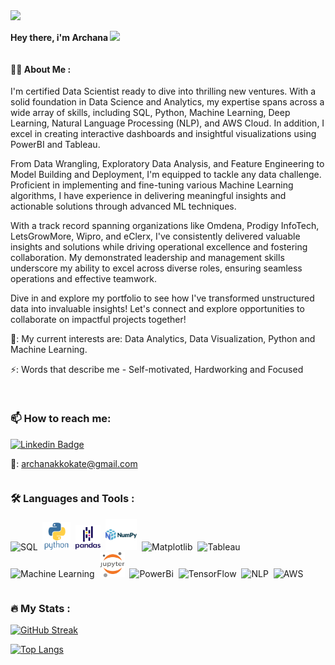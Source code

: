 <div id="header">
  <img src="https://media.giphy.com/media/uLGINkpekEo98BP5gN/giphy.gif" width="200"/> 

<strong> Hey there, i'm Archana </strong>  <img src="https://media.giphy.com/media/hvRJCLFzcasrR4ia7z/giphy.gif" width="30px"/>

<pre></pre>
#### :woman_technologist: About Me :

I'm certified Data Scientist ready to dive into thrilling new ventures. With a solid foundation in Data Science and Analytics, my expertise spans across a wide array of skills, including SQL, Python, Machine Learning, Deep Learning, Natural Language Processing (NLP), and AWS Cloud. In addition, I excel in creating interactive dashboards and insightful visualizations using PowerBI and Tableau.

From Data Wrangling, Exploratory Data Analysis, and Feature Engineering to Model Building and Deployment, I'm equipped to tackle any data challenge. Proficient in implementing and fine-tuning various Machine Learning algorithms, I have experience in delivering meaningful insights and actionable solutions through advanced ML techniques.

With a track record spanning organizations like Omdena, Prodigy InfoTech, LetsGrowMore, Wipro, and eClerx, I've consistently delivered valuable insights and solutions while driving operational excellence and fostering collaboration. My demonstrated leadership and management skills underscore my ability to excel across diverse roles, ensuring seamless operations and effective teamwork.

Dive in and explore my portfolio to see how I've transformed unstructured data into invaluable insights! Let's connect and explore opportunities to collaborate on impactful projects together!
 
🔭: My current interests are: Data Analytics, Data Visualization, Python and Machine Learning.
    
⚡: Words that describe me - Self-motivated, Hardworking and Focused
  
<pre>
  
</pre>

 ### :mailbox: How to reach me: 
    
 [![Linkedin Badge](https://img.shields.io/badge/-Archana-blue?style=flat&logo=Linkedin&logoColor=white)](https://www.linkedin.com/in/archana-k-kokate)
 
 📧: archanakkokate@gmail.com     
 
 
   <pre></pre>
### :hammer_and_wrench: Languages and Tools :

  <img src="https://logodix.com/logo/541959.jpg" title="SQL" alt="SQL" width="44" height="42"/>&nbsp;
  <img src="https://raw.githubusercontent.com/devicons/devicon/1119b9f84c0290e0f0b38982099a2bd027a48bf1/icons/python/python-original-wordmark.svg" title="Python" alt="Python" width="45" height="45"/>&nbsp;
  <img src="https://raw.githubusercontent.com/devicons/devicon/1119b9f84c0290e0f0b38982099a2bd027a48bf1/icons/pandas/pandas-original-wordmark.svg" title="Pandas" alt="Pandas" width="40" height="40"/>&nbsp;
  <img src="https://raw.githubusercontent.com/devicons/devicon/1119b9f84c0290e0f0b38982099a2bd027a48bf1/icons/numpy/numpy-original-wordmark.svg" title="Numpy" alt="Numpy" width="50" height="50"/>&nbsp;
  <img src="https://tse1.mm.bing.net/th?id=OIP.NT9HaSvsugqVnRD-kkG3YgAAAA&pid=Api&P=0" title="Matplotlib" alt="Matplotlib " width="40" height="40"/>&nbsp;
  <img src="https://tse4.mm.bing.net/th?id=OIP.yM7x388e75H5LOzKjYkkGwHaHa&pid=Api&P=0" title="Tableau" alt="Tableau" width="50" height="50"/>&nbsp;
  <img src="https://tse4.mm.bing.net/th?id=OIP.D9-oNGwUhrQ2RgdY6vZGbAHaIR&pid=Api&P=0"  title="Machine Learning" alt="Machine Learning" width="45" height="45"/>&nbsp;
  <img src="https://raw.githubusercontent.com/devicons/devicon/1119b9f84c0290e0f0b38982099a2bd027a48bf1/icons/jupyter/jupyter-original-wordmark.svg" title="Jupyter" alt="Jupyter" width="40" height="40"/>&nbsp;
  <img src="https://www.acuitytraining.co.uk/wp-content/uploads/2020/02/Power-BI-Logo.png" title="PowerBI" alt="PowerBi" width="80" height="55"/>&nbsp; 
  <img src="https://encrypted-tbn0.gstatic.com/images?q=tbn:ANd9GcSJEf3rSbAh-2ypQwC1CQt2PDoVSANSCxTFIA&s" title="TensorFlow" alt="TensorFlow" width="70" height="50"/>&nbsp; 
  <img src="https://encrypted-tbn0.gstatic.com/images?q=tbn:ANd9GcRfb5brRq8fpfjOrX8ujqOnY2Ylv-AHHhqwbw&s" title="NLP" alt="NLP" width="90" height="55"/>&nbsp; 
  <img src="https://encrypted-tbn0.gstatic.com/images?q=tbn:ANd9GcQaaBRVPMQIb7DWwAiT_AA9hpbzqn7qOCriGQ&s" title="AWS Cloud" alt="AWS" width="55" height="55"/>&nbsp; 
 
<pre></pre>       

### :fire: My Stats :
[![GitHub Streak](http://github-readme-streak-stats.herokuapp.com?user=Archanakokate&theme=dark&background=000000)](https://git.io/streak-stats)

[![Top Langs](https://github-readme-stats.vercel.app/api/top-langs/?username=Archanakokate&layout=compact&theme=vision-friendly-dark)](https://github.com/anuraghazra/github-readme-stats)
</div>
